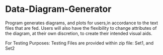 # Data-Diagram-Generator
Program generates diagrams, and plots for users,in accordance to the text files that are fed. Users will also have the flexibility to change attributes of the diagram, at their own discretion, to create their intended visual aids.

For Testing Purposes: Testing Files are provided within zip file: Set1, and Set2
